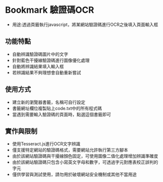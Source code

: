 # Bookmark 驗證碼OCR

- 用途:透過頁籤執行javascript，將某網站驗證碼進行OCR之後填入頁面輸入框

## 功能特點
- 自動辨識驗證碼圖片中的文字
- 針對藍色干擾線驗證碼進行圖像優化處理
- 自動將辨識結果填入輸入框
- 若辨識結果不夠理想會自動重新嘗試

## 使用方式
- 建立新的瀏覽器書籤，名稱可自行設定
- 書籤網址欄位複製貼上code.txt中的所有程式碼
- 當遇到需要輸入驗證碼的頁面時，點選這個書籤即可

## 實作與限制
- 使用Tesseract.js進行OCR文字辨識
- 僅支援特定網站的驗證碼格式，需要網站允許執行第三方腳本
- 由於該網站驗證碼與干擾線顏色固定，可使用圖像二值化處理增加辨識準確度
- 由於該網站驗證碼只包含小寫英文字母和數字，可透過字元對應表校正誤判的字元
- 僅供學習與測試使用，請勿用於破壞網站安全機制或其他不當用途
